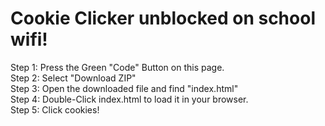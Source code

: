 # Cookie Clicker unblocked on school wifi!

Step 1: Press the Green "Code" Button on this page.   
Step 2: Select "Download ZIP"   
Step 3: Open the downloaded file and find "index.html"   
Step 4: Double-Click index.html to load it in your browser.   
Step 5: Click cookies!

